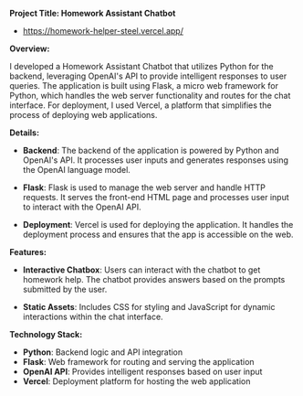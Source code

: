 **Project Title: Homework Assistant Chatbot**
- https://homework-helper-steel.vercel.app/  

**Overview:**

I developed a Homework Assistant Chatbot that utilizes Python for the backend, leveraging OpenAI's API to provide intelligent responses to user queries. The application is built using Flask, a micro web framework for Python, which handles the web server functionality and routes for the chat interface. For deployment, I used Vercel, a platform that simplifies the process of deploying web applications.

**Details:**

- **Backend**: The backend of the application is powered by Python and OpenAI's API. It processes user inputs and generates responses using the OpenAI language model.
  
- **Flask**: Flask is used to manage the web server and handle HTTP requests. It serves the front-end HTML page and processes user input to interact with the OpenAI API.
  
- **Deployment**: Vercel is used for deploying the application. It handles the deployment process and ensures that the app is accessible on the web.

**Features:**

- **Interactive Chatbox**: Users can interact with the chatbot to get homework help. The chatbot provides answers based on the prompts submitted by the user.
  
- **Static Assets**: Includes CSS for styling and JavaScript for dynamic interactions within the chat interface.

**Technology Stack:**

- **Python**: Backend logic and API integration
- **Flask**: Web framework for routing and serving the application
- **OpenAI API**: Provides intelligent responses based on user input
- **Vercel**: Deployment platform for hosting the web application
